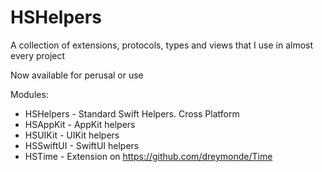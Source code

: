 # HSHelpers

A collection of extensions, protocols, types and views that I use in almost every project

Now available for perusal or use

Modules:

* HSHelpers - Standard Swift Helpers. Cross Platform
* HSAppKit - AppKit helpers
* HSUIKit - UIKit helpers
* HSSwiftUI - SwiftUI helpers
* HSTime - Extension on https://github.com/dreymonde/Time

